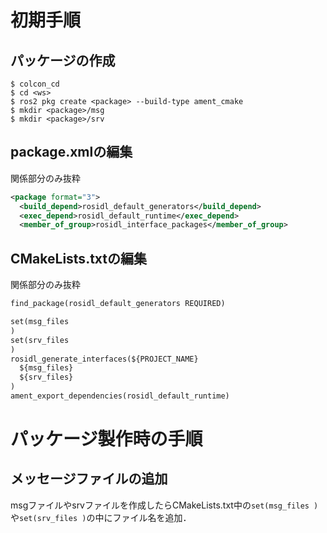 # 初期手順
## パッケージの作成

```shell
$ colcon_cd
$ cd <ws>
$ ros2 pkg create <package> --build-type ament_cmake
$ mkdir <package>/msg
$ mkdir <package>/srv
```

## package.xmlの編集
関係部分のみ抜粋

```xml
<package format="3">
  <build_depend>rosidl_default_generators</build_depend>
  <exec_depend>rosidl_default_runtime</exec_depend>
  <member_of_group>rosidl_interface_packages</member_of_group>
```

## CMakeLists.txtの編集
関係部分のみ抜粋

```txt
find_package(rosidl_default_generators REQUIRED)

set(msg_files
)
set(srv_files
)
rosidl_generate_interfaces(${PROJECT_NAME}
  ${msg_files}
  ${srv_files}
)
ament_export_dependencies(rosidl_default_runtime)
```

# パッケージ製作時の手順
## メッセージファイルの追加
msgファイルやsrvファイルを作成したらCMakeLists.txt中の`set(msg_files )`や`set(srv_files )`の中にファイル名を追加．
